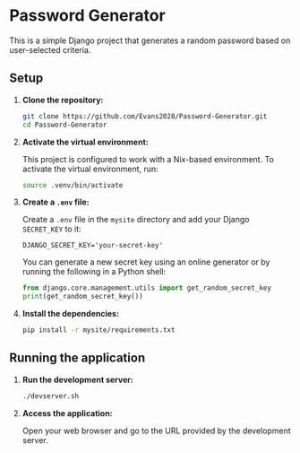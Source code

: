 # Password Generator

This is a simple Django project that generates a random password based on user-selected criteria.

## Setup

1.  **Clone the repository:**

    ```bash
    git clone https://github.com/Evans2028/Password-Generator.git
    cd Password-Generator
    ```

2.  **Activate the virtual environment:**

    This project is configured to work with a Nix-based environment. To activate the virtual environment, run:

    ```bash
    source .venv/bin/activate
    ```

3.  **Create a `.env` file:**

    Create a `.env` file in the `mysite` directory and add your Django `SECRET_KEY` to it:

    ```
    DJANGO_SECRET_KEY='your-secret-key'
    ```

    You can generate a new secret key using an online generator or by running the following in a Python shell:

    ```python
    from django.core.management.utils import get_random_secret_key
    print(get_random_secret_key())
    ```

4.  **Install the dependencies:**

    ```bash
    pip install -r mysite/requirements.txt
    ```

## Running the application

1.  **Run the development server:**

    ```bash
    ./devserver.sh
    ```

2.  **Access the application:**

    Open your web browser and go to the URL provided by the development server.
